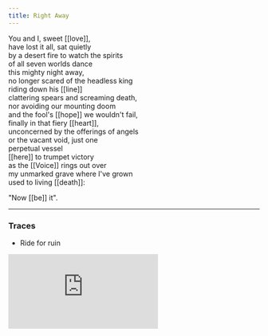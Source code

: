```yaml
---
title: Right Away
---
```


You and I, sweet [[love]],  
have lost it all, sat quietly  
by a desert fire to watch the spirits  
of all seven worlds dance  
this mighty night away,  
no longer scared of the headless king  
riding down his [[line]]  
clattering spears and screaming death,  
nor avoiding our mounting doom  
and the fool's [[hope]] we wouldn't fail,  
finally in that fiery [[heart]],  
unconcerned by the offerings of angels  
or the vacant void, just one  
perpetual vessel  
[[here]] to trumpet victory  
as the [[Voice]] rings out over  
my unmarked grave where I've grown  
used to living [[death]]:  
  
"Now [[be]] it".   

---

### Traces

* Ride for ruin

<iframe class="video" src="https://www.youtube-nocookie.com/embed/EmTz7EAYLrs" frameborder="0" allow="accelerometer; autoplay; encrypted-media; gyroscope; picture-in-picture" allowfullscreen></iframe>